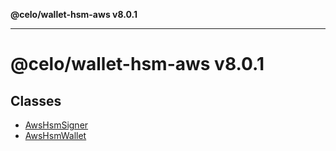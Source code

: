 **@celo/wallet-hsm-aws v8.0.1**

***

# @celo/wallet-hsm-aws v8.0.1

## Classes

- [AwsHsmSigner](classes/AwsHsmSigner.md)
- [AwsHsmWallet](classes/AwsHsmWallet.md)
